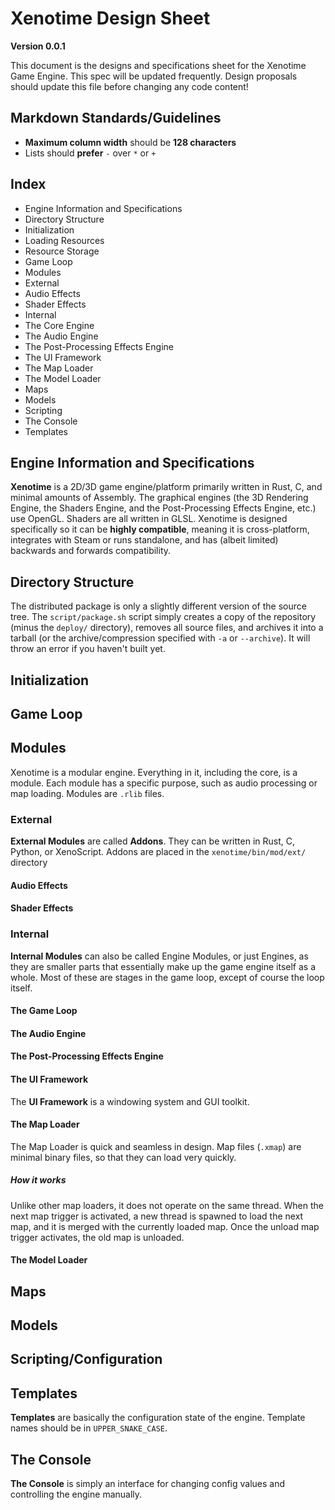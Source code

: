 # Xenotime Design Sheet

**Version 0.0.1**

This document is the designs and specifications sheet for the Xenotime Game Engine. This spec will be updated frequently. Design proposals should update this file before changing any code content!

## Markdown Standards/Guidelines

- **Maximum column width** should be **128 characters**
- Lists should **prefer** `-` over `*` or `+`

## Index

- Engine Information and Specifications
- Directory Structure
- Initialization
- Loading Resources
- Resource Storage
- Game Loop
- Modules
 - External
  - Audio Effects
  - Shader Effects
 - Internal
  - The Core Engine
  - The Audio Engine
  - The Post-Processing Effects Engine
  - The UI Framework
  - The Map Loader
  - The Model Loader
- Maps
- Models
- Scripting
- The Console
- Templates

## Engine Information and Specifications

**Xenotime** is a 2D/3D game engine/platform primarily written in Rust, C, and minimal amounts of Assembly. The graphical engines (the 3D Rendering Engine, the Shaders Engine, and the Post-Processing Effects Engine, etc.) use OpenGL. Shaders are all written in GLSL.
Xenotime is designed specifically so it can be **highly compatible**, meaning it is cross-platform, integrates with Steam or runs standalone, and has (albeit limited) backwards and forwards compatibility.

## Directory Structure

The distributed package is only a slightly different version of the source tree. The `script/package.sh` script simply creates a copy of the repository (minus the `deploy/` directory), removes all source files, and archives it into a tarball (or the archive/compression specified with `-a` or `--archive`). It will throw an error if you haven't built yet.

## Initialization



## Game Loop



## Modules

Xenotime is a modular engine. Everything in it, including the core, is a module. Each module has a specific purpose, such as audio processing or map loading. Modules are `.rlib` files.

### External

**External Modules** are called **Addons**. They can be written in Rust, C, Python, or XenoScript. Addons are placed in the `xenotime/bin/mod/ext/` directory

#### Audio Effects



#### Shader Effects



### Internal

**Internal Modules** can also be called Engine Modules, or just Engines, as they are smaller parts that essentially make up the game engine itself as a whole. Most of these are stages in the game loop, except of course the loop itself.

#### The Game Loop



#### The Audio Engine



#### The Post-Processing Effects Engine



#### The UI Framework

The **UI Framework** is a windowing system and GUI toolkit.

#### The Map Loader

The Map Loader is quick and seamless in design. Map files (`.xmap`) are minimal binary files, so that they can load very quickly.

##### How it works

Unlike other map loaders, it does not operate on the same thread. When the next map trigger is activated, a new thread is spawned to load the next map, and it is merged with the currently loaded map. Once the unload map trigger activates, the old map is unloaded.

#### The Model Loader



## Maps



## Models



## Scripting/Configuration



## Templates

**Templates** are basically the configuration state of the engine. Template names should be in `UPPER_SNAKE_CASE`.

## The Console

**The Console** is simply an interface for changing config values and controlling the engine manually.
